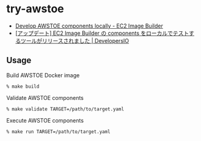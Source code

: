 # try-awstoe

* [Develop AWSTOE components locally - EC2 Image Builder](https://docs.aws.amazon.com/ja_jp/imagebuilder/latest/userguide/image-builder-component-manager-local.html)
* [\[アップデート\] EC2 Image Builder の components をローカルでテストするツールがリリースされました | DevelopersIO](https://dev.classmethod.jp/articles/ec2-image-builder-components-can-now-be-developed-locally/)

## Usage

Build AWSTOE Docker image

```
% make build
```

Validate AWSTOE components

```
% make validate TARGET=/path/to/target.yaml
```

Execute AWSTOE components

```
% make run TARGET=/path/to/target.yaml
```

